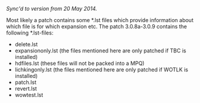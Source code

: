 _Sync'd to version from 20 May 2014._

Most likely a patch contains some *.lst files which provide information about which file is for which expansion etc. The patch 3.0.8a-3.0.9 contains the following *.lst-files:

- delete.lst
- expansiononly.lst (the files mentioned here are only patched if TBC is installed)
- hdfiles.lst (these files will not be packed into a MPQ)
- lichkingonly.lst (the files mentioned here are only patched if WOTLK is installed)
- patch.lst
- revert.lst
- wowtest.lst